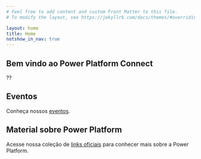 ```yaml
---
# Feel free to add content and custom Front Matter to this file.
# To modify the layout, see https://jekyllrb.com/docs/themes/#overriding-theme-defaults

layout: home
title: Home
notshow_in_nav: true
---
```


## Bem vindo ao Power Platform Connect

??

## Eventos

Conheça nossos [eventos](https://microsoft.github.io/powerplatformconnect/events/).

## Material sobre Power Platform

Acesse nossa coleção de [links oficiais](https://microsoft.github.io/powerplatformconnect/getready/) para conhecer mais sobre a Power Platform.
